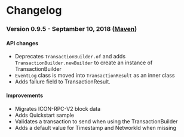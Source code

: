 # Changelog

### Version 0.9.5 - Septamber 10, 2018 ([Maven](https://search.maven.org/search?q=g:foundation.icon%20a:icon-sdk))

#### API changes
  - Deprecates `TransactionBuilder.of` and adds `TransactionBuilder.newBuilder` to create an instance of TransactionBuilder
  - `EventLog` class is moved into `TransactionResult` as an inner class
  - Adds failure field to TransactionResult. 

#### Improvements
  - Migrates ICON-RPC-V2 block data
  - Adds Quickstart sample
  - Validates a transaction to send when using the TransactionBuilder
  - Adds a default value for Timestamp and NetworkId when missing

